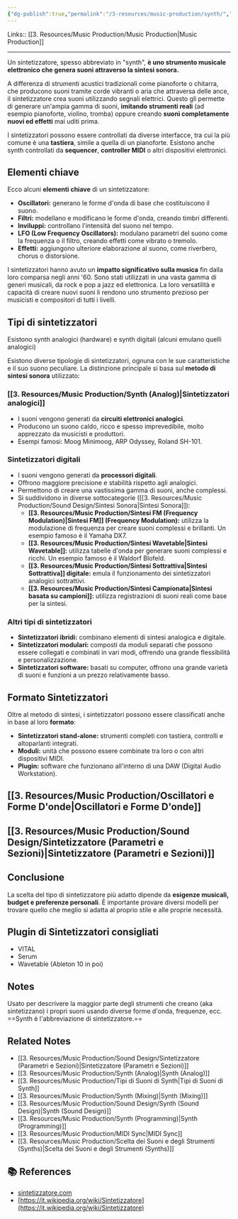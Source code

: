 ```yaml
---
{"dg-publish":true,"permalink":"/3-resources/music-production/synth/","tags":["topic"]}
---
```


Links:: [[3. Resources/Music Production/Music Production\|Music Production]]

---
Un sintetizzatore, spesso abbreviato in "synth", **è uno strumento musicale elettronico che genera suoni attraverso la sintesi sonora.**

A differenza di strumenti acustici tradizionali come pianoforte o chitarra, che producono suoni tramite corde vibranti o aria che attraversa delle ance, il sintetizzatore crea suoni utilizzando segnali elettrici. Questo gli permette di generare un'ampia gamma di suoni, **imitando strumenti reali** (ad esempio pianoforte, violino, tromba) oppure creando **suoni completamente nuovi ed effetti** mai uditi prima.

I sintetizzatori possono essere controllati da diverse interfacce, tra cui la più comune è una **tastiera**, simile a quella di un pianoforte. Esistono anche synth controllati da **sequencer**, **controller MIDI** o altri dispositivi elettronici.

## Elementi chiave

Ecco alcuni **elementi chiave** di un sintetizzatore:

- **Oscillatori:** generano le forme d'onda di base che costituiscono il suono.
- **Filtri:** modellano e modificano le forme d'onda, creando timbri differenti.
- **Inviluppi:** controllano l'intensità del suono nel tempo.
- **LFO (Low Frequency Oscillators):** modulano parametri del suono come la frequenza o il filtro, creando effetti come vibrato o tremolo.
- **Effetti:** aggiungono ulteriore elaborazione al suono, come riverbero, chorus o distorsione.

I sintetizzatori hanno avuto un **impatto significativo sulla musica** fin dalla loro comparsa negli anni '60. Sono stati utilizzati in una vasta gamma di generi musicali, da rock e pop a jazz ed elettronica. La loro versatilità e capacità di creare nuovi suoni li rendono uno strumento prezioso per musicisti e compositori di tutti i livelli.


## Tipi di sintetizzatori

Esistono synth analogici (hardware) e synth digitali (alcuni emulano quelli analogici)

Esistono diverse tipologie di sintetizzatori, ognuna con le sue caratteristiche e il suo suono peculiare. La distinzione principale si basa sul **metodo di sintesi sonora** utilizzato:

### [[3. Resources/Music Production/Synth (Analog)\|Sintetizzatori analogici]]

- I suoni vengono generati da **circuiti elettronici analogici**.
- Producono un suono caldo, ricco e spesso imprevedibile, molto apprezzato da musicisti e produttori.
- Esempi famosi: Moog Minimoog, ARP Odyssey, Roland SH-101.

### Sintetizzatori digitali

- I suoni vengono generati da **processori digitali**.
- Offrono maggiore precisione e stabilità rispetto agli analogici.
- Permettono di creare una vastissima gamma di suoni, anche complessi.
- Si suddividono in diverse sottocategorie ([[3. Resources/Music Production/Sound Design/Sintesi Sonora\|Sintesi Sonora]]):
    - **[[3. Resources/Music Production/Sintesi FM (Frequency Modulation)\|Sintesi FM]] (Frequency Modulation):** utilizza la modulazione di frequenza per creare suoni complessi e brillanti. Un esempio famoso è il Yamaha DX7.
    - **[[3. Resources/Music Production/Sintesi Wavetable\|Sintesi Wavetable]]:** utilizza tabelle d'onda per generare suoni complessi e ricchi. Un esempio famoso è il Waldorf Blofeld.
    - **[[3. Resources/Music Production/Sintesi Sottrattiva\|Sintesi Sottrattiva]] digitale:** emula il funzionamento dei sintetizzatori analogici sottrattivi.
    - **[[3. Resources/Music Production/Sintesi Campionata\|Sintesi basata su campioni]]:** utilizza registrazioni di suoni reali come base per la sintesi.

### Altri tipi di sintetizzatori

- **Sintetizzatori ibridi:** combinano elementi di sintesi analogica e digitale.
- **Sintetizzatori modulari:** composti da moduli separati che possono essere collegati e combinati in vari modi, offrendo una grande flessibilità e personalizzazione.
- **Sintetizzatori software:** basati su computer, offrono una grande varietà di suoni e funzioni a un prezzo relativamente basso.

## Formato Sintetizzatori

Oltre al metodo di sintesi, i sintetizzatori possono essere classificati anche in base al loro **formato**:

- **Sintetizzatori stand-alone:** strumenti completi con tastiera, controlli e altoparlanti integrati.
- **Moduli:** unità che possono essere combinate tra loro o con altri dispositivi MIDI.
- **Plugin:** software che funzionano all'interno di una DAW (Digital Audio Workstation).


## [[3. Resources/Music Production/Oscillatori e Forme D'onde\|Oscillatori e Forme D'onde]]


## [[3. Resources/Music Production/Sound Design/Sintetizzatore (Parametri e Sezioni)\|Sintetizzatore (Parametri e Sezioni)]]


## Conclusione

La scelta del tipo di sintetizzatore più adatto dipende da **esigenze musicali, budget e preferenze personali**. È importante provare diversi modelli per trovare quello che meglio si adatta al proprio stile e alle proprie necessità.


## Plugin di Sintetizzatori consigliati

- VITAL
- Serum
- Wavetable (Ableton 10 in poi)


## Notes

Usato per descrivere la maggior parte degli strumenti che creano (aka sintetizzano) i propri suoni usando diverse forme d'onda, frequenze, ecc.
==Synth è l'abbreviazione di sintetizzatore.==

## Related Notes

- [[3. Resources/Music Production/Sound Design/Sintetizzatore (Parametri e Sezioni)\|Sintetizzatore (Parametri e Sezioni)]]
- [[3. Resources/Music Production/Synth (Analog)\|Synth (Analog)]]
- [[3. Resources/Music Production/Tipi di Suoni di Synth\|Tipi di Suoni di Synth]]
- [[3. Resources/Music Production/Synth (Mixing)\|Synth (Mixing)]]
- [[3. Resources/Music Production/Sound Design/Synth (Sound Design)\|Synth (Sound Design)]]
- [[3. Resources/Music Production/Synth (Programming)\|Synth (Programming)]]
- [[3. Resources/Music Production/MIDI Sync\|MIDI Sync]]
- [[3. Resources/Music Production/Scelta dei Suoni e degli Strumenti (Synths)\|Scelta dei Suoni e degli Strumenti (Synths)]]



## 📚 References

- [sintetizzatore.com](http://www.sintetizzatore.com/)
- [https://it.wikipedia.org/wiki/Sintetizzatore](https://it.wikipedia.org/wiki/Sintetizzatore)



